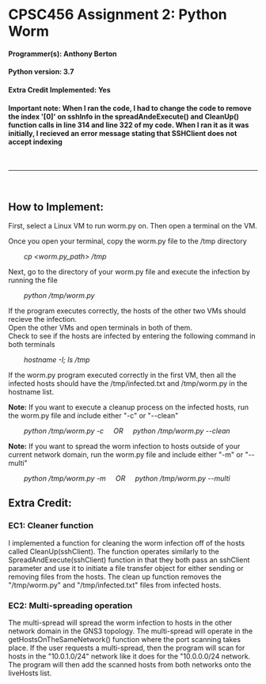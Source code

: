 # CPSC456 Assignment 2: Python Worm

#### Programmer(s): Anthony Berton
#### Python version: 3.7
#### Extra Credit Implemented: Yes
#### Important note: When I ran the code, I had to change the code to remove the index '[0]' on sshInfo in the spreadAndeExecute() and CleanUp() function calls in line 314 and line 322 of my code. When I ran it as it was initially, I recieved an error message stating that SSHClient does not accept indexing
<br>

---
<br>

## How to Implement:
First, select a Linux VM to run worm.py on. Then open a terminal on the VM. </br>

Once you open your terminal, copy the worm.py file to the /tmp directory

&nbsp;&nbsp;&nbsp;&nbsp;&nbsp;&nbsp;&nbsp;&nbsp;*cp <worm.py_path> /tmp*

Next, go to the directory of your worm.py file and execute the infection by running the file

&nbsp;&nbsp;&nbsp;&nbsp;&nbsp;&nbsp;&nbsp;&nbsp;*python /tmp/worm.py*

If the program executes correctly, the hosts of the other two VMs should recieve the infection.</br>
Open the other VMs and open terminals in both of them. </br>
Check to see if the hosts are infected by entering the following command in both terminals

&nbsp;&nbsp;&nbsp;&nbsp;&nbsp;&nbsp;&nbsp;&nbsp;*hostname -I; ls /tmp*

If the worm.py program executed correctly in the first VM, then all the infected hosts should have the /tmp/infected.txt and /tmp/worm.py in the hostname list.

**Note:** If you want to execute a cleanup process on the infected hosts, run the worm.py file and include either "-c" or "--clean"

&nbsp;&nbsp;&nbsp;&nbsp;&nbsp;&nbsp;&nbsp;&nbsp;*python /tmp/worm.py -c &nbsp;&nbsp;&nbsp; OR &nbsp;&nbsp;&nbsp; python /tmp/worm.py --clean*

**Note:** If you want to spread the worm infection to hosts outside of your current network domain, run the worm.py file and include either "-m" or "--multi"

&nbsp;&nbsp;&nbsp;&nbsp;&nbsp;&nbsp;&nbsp;&nbsp;*python /tmp/worm.py -m &nbsp;&nbsp;&nbsp; OR &nbsp;&nbsp;&nbsp; python /tmp/worm.py --multi*

## Extra Credit:

### EC1: Cleaner function
I implemented a function for cleaning the worm infection off of the hosts called CleanUp(sshClient). The function operates similarly to the SpreadAndExecute(sshClient) function in that they both pass an sshClient parameter and use it to initiate a file transfer object for either sending or removing files from the hosts. The clean up function removes the "/tmp/worm.py" and "/tmp/infected.txt" files from infected hosts.

### EC2: Multi-spreading operation
The multi-spread will spread the worm infection to hosts in the other network domain in the GNS3 topology. The multi-spread will operate in the getHostsOnTheSameNetwork() function where the port scanning takes place. If the user requests a multi-spread, then the program will scan for hosts in the "10.0.1.0/24" network like it does for the "10.0.0.0/24 network. The program will then add the scanned hosts from both networks onto the liveHosts list.
